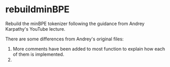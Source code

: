 # rebuildminBPE
Rebuild the minBPE tokenizer following the guidance from Andrey Karpathy's YouTube lecture.

There are some differences from Andrey's original files:
1. More comments have been added to most function to explain how each of them is implemented. 
2. 
